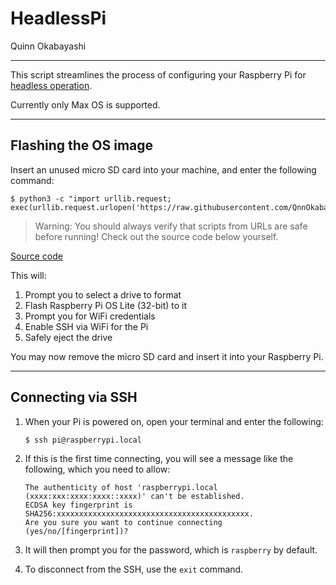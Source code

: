 # HeadlessPi
Quinn Okabayashi
___
This script streamlines the process of configuring your Raspberry Pi for [headless operation](https://en.wikipedia.org/wiki/Headless_computer).

Currently only Max OS is supported.
___
## Flashing the OS image
Insert an unused micro SD card into your machine, and enter the following command:

```
$ python3 -c "import urllib.request; exec(urllib.request.urlopen('https://raw.githubusercontent.com/QnnOkabayashi/scripts/master/HeadlessPi/setup.py').read())"
```

> Warning: You should always verify that scripts from URLs are safe before running! Check out the source code below yourself.

[Source code](https://github.com/QnnOkabayashi/scripts/blob/master/HeadlessPi/setup.py)

This will:
1. Prompt you to select a drive to format
2. Flash Raspberry Pi OS Lite (32-bit) to it
3. Prompt you for WiFi credentials
4. Enable SSH via WiFi for the Pi
5. Safely eject the drive

You may now remove the micro SD card and insert it into your Raspberry Pi.
___
## Connecting via SSH
1. When your Pi is powered on, open your terminal and enter the following:
    ```
    $ ssh pi@raspberrypi.local
    ```

2. If this is the first time connecting, you will see a message like the following, which you need to allow:
    ```
    The authenticity of host 'raspberrypi.local (xxxx:xxx:xxxx:xxxx::xxxx)' can't be established.
    ECDSA key fingerprint is SHA256:xxxxxxxxxxxxxxxxxxxxxxxxxxxxxxxxxxxxxxxxxxx.
    Are you sure you want to continue connecting (yes/no/[fingerprint])?
    ```

3. It will then prompt you for the password, which is `raspberry` by default.

4. To disconnect from the SSH, use the `exit` command.

